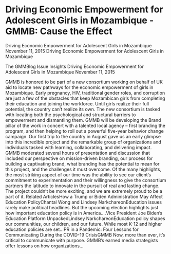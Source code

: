 # Driving Economic Empowerment for Adolescent Girls in Mozambique - GMMB: Cause the Effect


Driving Economic Empowerment for Adolescent Girls in Mozambique
November 11, 2015
Driving Economic Empowerment for Adolescent Girls in Mozambique
 
The GMMBlog
Issue Insights Driving Economic Empowerment for Adolescent Girls in Mozambique
November 11, 2015
 
GMMB is honored to be part of a new consortium working on behalf of UK aid to locate new pathways for the economic empowerment of girls in Mozambique. Early pregnancy, HIV, traditional gender roles, and corruption are just a few of the obstacles that keep Mozambican girls from completing their education and joining the workforce. Until girls realize their full potential, the country can’t realize its own. The new consortium is tasked with locating both the psychological and structural barriers to empowerment and dismantling them. GMMB will be developing the Brand pillar of the work in concert with a talented local agency – first branding the program, and then helping to roll out a powerful five-year behavior change campaign.
Our first trip to the country in August gave us an early glimpse into this incredible project and the remarkable group of organizations and individuals tasked with learning, collaborating, and delivering impact. GMMB moderated several hours of presentation and discussion that included our perspective on mission-driven branding, our process for building a captivating brand, what branding has the potential to mean for this project, and the challenges it must overcome.
Of the many highlights, the most striking aspect of our time was the ability to see our client’s commitment to experimentation and their willingness to give the consortium partners the latitude to innovate in the pursuit of real and lasting change. The project couldn’t be more exciting, and we are extremely proud to be a part of it.
Related ArticlesHow a Trump or Biden Administration May Affect Education PolicyChantal Wong and Lindsey NarkchareonEducation issues rarely make political headlines. But the upcoming election highlights just how important education policy is in America.…Vice President Joe Biden’s Education Platform UnpackedLindsey NarkchareonEducation policy shapes our communities, our children, and our future. While most K-12 and higher education policies are set…PR in a Pandemic: Four Lessons for Communicating During the COVID-19 CrisisGMMB Now, more than ever, it’s critical to communicate with purpose. GMMB’s earned media strategists offer lessons on how organizations…
